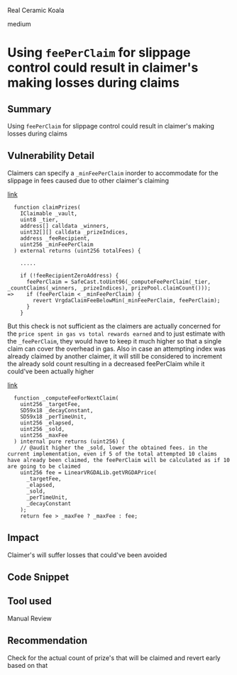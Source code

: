 Real Ceramic Koala

medium

# Using `feePerClaim` for slippage control could result in claimer's making losses during claims

## Summary
Using `feePerClaim` for slippage control could result in claimer's making losses during claims

## Vulnerability Detail
Claimers can specify a `_minFeePerClaim` inorder to accommodate for the slippage in fees caused due to other claimer's claiming

[link](https://github.com/sherlock-audit/2024-05-pooltogether/blob/1aa1b8c028b659585e4c7a6b9b652fb075f86db3/pt-v5-claimer/src/Claimer.sol#L90-L117)
```solidity
  function claimPrizes(
    IClaimable _vault,
    uint8 _tier,
    address[] calldata _winners,
    uint32[][] calldata _prizeIndices,
    address _feeRecipient,
    uint256 _minFeePerClaim
  ) external returns (uint256 totalFees) {

    .....

    if (!feeRecipientZeroAddress) {
      feePerClaim = SafeCast.toUint96(_computeFeePerClaim(_tier, _countClaims(_winners, _prizeIndices), prizePool.claimCount()));
=>    if (feePerClaim < _minFeePerClaim) {
        revert VrgdaClaimFeeBelowMin(_minFeePerClaim, feePerClaim);
      }
    }
```

But this check is not sufficient as the claimers are actually concerned for the `price spent in gas vs total rewards earned` and to just estimate with the `_feePerClaim`, they would have to keep it much higher so that a single claim can cover the overhead in gas. Also in case an attempting index was already claimed by another claimer, it will still be considered to increment the already sold count resulting in a decreased feePerClaim while it could've been actually higher

[link](https://github.com/sherlock-audit/2024-05-pooltogether/blob/1aa1b8c028b659585e4c7a6b9b652fb075f86db3/pt-v5-claimer/src/Claimer.sol#L301)
```solidity
  function _computeFeeForNextClaim(
    uint256 _targetFee,
    SD59x18 _decayConstant,
    SD59x18 _perTimeUnit,
    uint256 _elapsed,
    uint256 _sold,
    uint256 _maxFee
  ) internal pure returns (uint256) {
    // @audit higher the _sold, lower the obtained fees. in the current implementation, even if 5 of the total attempted 10 claims have already been claimed, the feePerClaim will be calculated as if 10 are going to be claimed
    uint256 fee = LinearVRGDALib.getVRGDAPrice(
      _targetFee,
      _elapsed,
      _sold,
      _perTimeUnit,
      _decayConstant
    );
    return fee > _maxFee ? _maxFee : fee;
```

## Impact
Claimer's will suffer losses that could've been avoided

## Code Snippet

## Tool used
Manual Review

## Recommendation
Check for the actual count of prize's that will be claimed and revert early based on that